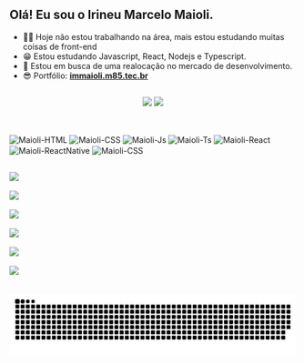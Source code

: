 ## Olá! Eu sou o Irineu Marcelo Maioli.
- 🐱‍🏍 Hoje não estou trabalhando na área, mais estou estudando muitas coisas de front-end
- 😁 Estou estudando Javascript, React, Nodejs e Typescript.
- 🙌 Estou em busca de uma realocação no mercado de desenvolvimento.
- 😎 Portfólio: <b><a href="https://immaioli.m85.tec.br">immaioli.m85.tec.br</a></b>
##
<div align="center">
  <img height="180em" src="https://github-readme-stats.vercel.app/api?username=irineumarcelomaioli&show_icons=true&theme=dracula&include_all_commits=true&count_private=true"/>
  <img height="180em" src="https://github-readme-stats.vercel.app/api/top-langs/?username=irineumarcelomaioli&layout=compact&langs_count=7&theme=dracula"/>
</div>

##
<div style="display: inline_block"><br>
  <img align="center" alt="Maioli-HTML" height='30' width="90" src="https://img.shields.io/badge/HTML5-20232A?style=for-the-badge&logo=html5&logoColor=E34F26">
  <img align="center" alt="Maioli-CSS" height='30' width="79" src="https://img.shields.io/badge/CSS3-20232A?style=for-the-badge&logo=css3&logoColor=1572B6">
  <img align="center" alt="Maioli-Js" height='30' width="145" src="https://img.shields.io/badge/JavaScript-20232A?style=for-the-badge&logo=javascript&logoColor=F7DF1E">
  <img align="center" alt="Maioli-Ts" height='30' width="145" src="https://img.shields.io/badge/TypeScript-20232A?style=for-the-badge&logo=typescript&logoColor=007ACC">
  <img align="center" alt="Maioli-React" height='30' width="90" src="https://img.shields.io/badge/React-20232A?style=for-the-badge&logo=react&logoColor=61DAFB">
  <img align="center" alt="Maioli-ReactNative" height='30' width="150" src="https://img.shields.io/badge/React_Native-20232A?style=for-the-badge&logo=react&logoColor=61DAFB">
  <img align="center" alt="Maioli-CSS" height='30' width="105" src="https://img.shields.io/badge/Node.js-20232A?style=for-the-badge&logo=node.js&logoColor=43853D" />
</div>  

  ##  
  <div> 
   <a href="https://www.linkedin.com/in/irineu-marcelo-maioli/" target="_blank"><img src="https://img.shields.io/badge/LinkedIn-0077B5?style=for-the-badge&logo=linkedin&logoColor=white" target="_blank"></a>
  
   <a href="https://api.whatsapp.com/send?phone=5544999188624&text=%C3%93la%2C%20gostaria%20de%20marcar%20uma%20entrevista..." target="_blank"><img src="https://img.shields.io/badge/WhatsApp-25D366?style=for-the-badge&logo=whatsapp&logoColor=white" target="_blank"></a>
  
  <a href="https://immaioli.m85.tec.br/" height='30' target="_blank"><img src="https://img.shields.io/badge/Portfólio-0A0A0A?style=for-the-badge&logo=dev.to&logoColor=white" target="_blank"></a>
  
  <a href="irineu_marcelo@outlook.com" target="_blank"><img src="https://img.shields.io/badge/Outlook-0078D4?style=for-the-badge&logo=microsoft-outlook&logoColor=white" target="_blank"></a>
  
  <a href="https://instagram.com/maioli.85" target="_blank"><img src="https://img.shields.io/badge/Instagram-E4405F?style=for-the-badge&logo=instagram&logoColor=white" target="_blank"></a> 
  
  <a href="https://www.facebook.com/irineu.marcelo.maioli" target="_blank"><img src="https://img.shields.io/badge/Facebook-1877F2?style=for-the-badge&logo=facebook&logoColor=white" target="_blank"></a>  
  
  ##    
  ![Snake animation](https://github.com/irineumarcelomaioli/irineumarcelomaioli/blob/output/github-contribution-grid-snake.svg)
</div>

##
